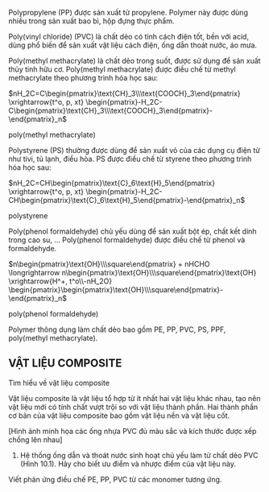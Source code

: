 Polypropylene (PP) được sản xuất từ propylene. Polymer này được dùng nhiều trong sản xuất bao bì, hộp đựng thực phẩm.

Poly(vinyl chloride) (PVC) là chất dẻo có tính cách điện tốt, bền với acid, dùng phổ biến để sản xuất vật liệu cách điện, ống dẫn thoát nước, áo mưa.

Poly(methyl methacrylate) là chất dẻo trong suốt, được sử dụng để sản xuất thủy tinh hữu cơ. Poly(methyl methacrylate) được điều chế từ methyl methacrylate theo phương trình hóa học sau:

$nH_2C=C\begin{pmatrix}\text{CH}_3\\\text{COOCH}_3\end{pmatrix} \xrightarrow{t^o, p, xt} \begin{pmatrix}-H_2C-C\begin{pmatrix}\text{CH}_3\\\text{COOCH}_3\end{pmatrix}-\end{pmatrix}_n$

poly(methyl methacrylate)

Polystyrene (PS) thường được dùng để sản xuất vỏ của các dụng cụ điện tử như tivi, tủ lạnh, điều hòa. PS được điều chế từ styrene theo phương trình hóa học sau:

$nH_2C=CH\begin{pmatrix}\text{C}_6\text{H}_5\end{pmatrix} \xrightarrow{t^o, p, xt} \begin{pmatrix}-H_2C-CH\begin{pmatrix}\text{C}_6\text{H}_5\end{pmatrix}-\end{pmatrix}_n$

polystyrene

Poly(phenol formaldehyde) chủ yếu dùng để sản xuất bột ép, chất kết dính trong cao su, ... Poly(phenol formaldehyde) được điều chế từ phenol và formaldehyde.

$n\begin{pmatrix}\text{OH}\\\square\end{pmatrix} + nHCHO \longrightarrow n\begin{pmatrix}\text{OH}\\\square\end{pmatrix}\text{OH} \xrightarrow{H^+, t^o\\-nH_2O} \begin{pmatrix}\begin{pmatrix}\text{OH}\\\square\end{pmatrix}-\end{pmatrix}_n$

poly(phenol formaldehyde)

Polymer thông dụng làm chất dẻo bao gồm PE, PP, PVC, PS, PPF, poly(methyl methacrylate).

## VẬT LIỆU COMPOSITE

Tìm hiểu về vật liệu composite

Vật liệu composite là vật liệu tổ hợp từ ít nhất hai vật liệu khác nhau, tạo nên vật liệu mới có tính chất vượt trội so với vật liệu thành phần. Hai thành phần cơ bản của vật liệu composite bao gồm vật liệu nền và vật liệu cốt.

[Hình ảnh minh họa các ống nhựa PVC đủ màu sắc và kích thước được xếp chồng lên nhau]

1. Hệ thống ống dẫn và thoát nước sinh hoạt chủ yếu làm từ chất dẻo PVC (Hình 10.1). Hãy cho biết ưu điểm và nhược điểm của vật liệu này.

Viết phản ứng điều chế PE, PP, PVC từ các monomer tương ứng.
